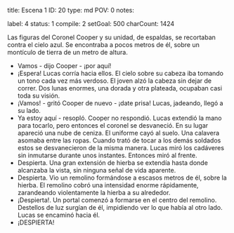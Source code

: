 title:          Escena 1
ID:             20
type:           md
POV:            0
notes:          
                
label:          4
status:         1
compile:        2
setGoal:        500
charCount:      1424


Las figuras del Coronel Cooper y su unidad, de espaldas, se recortaban contra el cielo azul. Se encontraba a pocos metros de él, sobre un montículo de tierra de un metro de altura.
- Vamos - dijo Cooper - ¡por aquí!
- ¡Espera!
Lucas corría hacia ellos. El cielo sobre su cabeza iba tomando un tono cada vez más verdoso. El joven alzó la cabeza sin dejar de correr. Dos lunas enormes, una dorada y otra plateada, ocupaban casi toda su visión.
- ¡Vamos! - gritó Cooper de nuevo - ¡date prisa!
Lucas, jadeando, llegó a su lado.
- Ya estoy aquí - resopló.
Cooper no respondió.
Lucas extendió la mano para tocarlo, pero entonces el coronel se desvaneció. En su lugar apareció una nube de ceniza. El uniforme cayó al suelo. Una calavera asomaba entre las ropas. Cuando trató de tocar a los demás soldados estos se desvanecieron de la misma manera.
Lucas miró los cadáveres sin inmutarse durante unos instantes. Entonces miró al frente.
- Despierta.
Una gran extensión de hierba se extendía hasta donde alcanzaba la vista, sin ninguna señal de vida aparente.
- Despierta.
Vio un remolino formándose a escasos metros de él, sobre la hierba. El remolino cobró una intensidad enorme rápidamente, zarandeando violentamente la hierba a su alrededor.
- ¡Despierta!.
Un portal comenzó a formarse en el centro del remolino. Destellos de luz surgían de él, impidiendo ver lo que había al otro lado.
Lucas se encaminó hacia él.
- ¡DESPIERTA!
